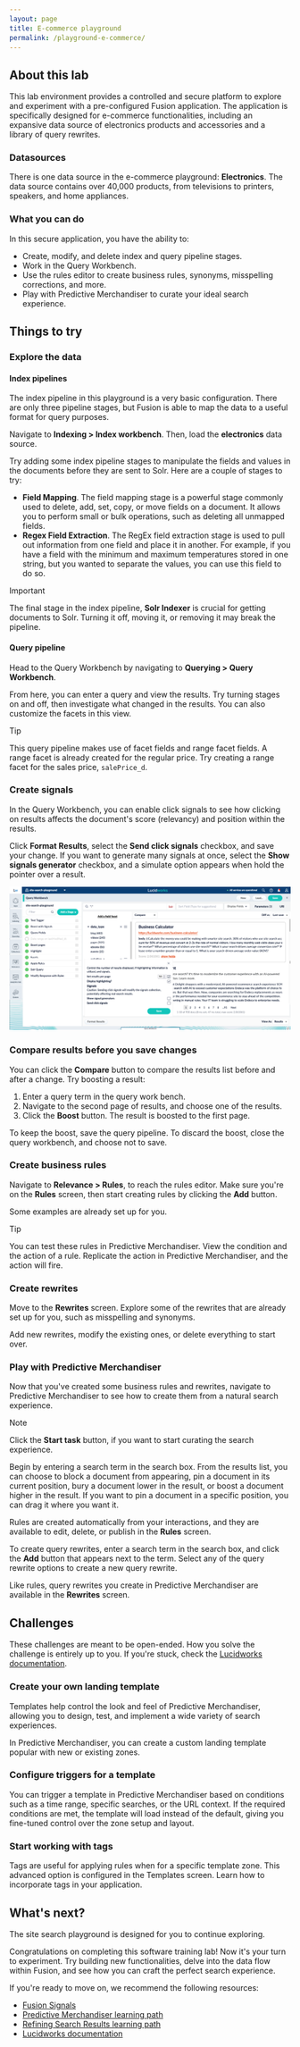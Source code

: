 ```yaml
---
layout: page
title: E-commerce playground
permalink: /playground-e-commerce/
---
```


<link rel="stylesheet" href="/lib/public/global-training.css">

## About this lab

This lab environment provides a controlled and secure platform to explore and experiment with a pre-configured Fusion application. The application is specifically designed for e-commerce functionalities, including an expansive data source of electronics products and accessories and a library of query rewrites. 


### Datasources

There is one data source in the e-commerce playground: **Electronics**. The data source contains over 40,000 products, from televisions to printers, speakers, and home appliances. 

### What you can do

In this secure application, you have the ability to:

* Create, modify, and delete index and query pipeline stages.
* Work in the Query Workbench. 
* Use the rules editor to create business rules, synonyms, misspelling corrections, and more. 
* Play with Predictive Merchandiser to curate your ideal search experience.

## Things to try

### Explore the data

#### Index pipelines

The index pipeline in this playground is a very basic configuration. There are only three pipeline stages, but Fusion is able to map the data to a useful format for query purposes.

Navigate to **Indexing > Index workbench**. Then, load the **electronics** data source. 

Try adding some index pipeline stages to manipulate the fields and values in the documents before they are sent to Solr. Here are a couple of stages to try:

* **Field Mapping**. The field mapping stage is a powerful stage commonly used to delete, add, set, copy, or move fields on a document. It allows you to perform small or bulk operations, such as deleting all unmapped fields.
* **Regex Field Extraction**. The RegEx field extraction stage is used to pull out information from one field and place it in another. For example, if you have a field with the minimum and maximum temperatures stored in one string, but you wanted to separate the values, you can use this field to do so. 
  
<!--
* **Document filtering and enrichment**.
  * **Exclude Documents**. This is different from preventing indexed documents from surfacing. Use the exclude documents to prevent documents from being indexed in the first place. 
-->

> [!IMPORTANT]  
> The final stage in the index pipeline, **Solr Indexer** is crucial for getting documents to Solr. Turning it off, moving it, or removing it may break the pipeline.


#### Query pipeline

Head to the Query Workbench by navigating to **Querying > Query Workbench**.

From here, you can enter a query and view the results. Try turning stages on and off, then investigate what changed in the results. You can also customize the facets in this view. 

> [!TIP]
> This query pipeline makes use of facet fields and range facet fields. A range facet is already created for the regular price. Try creating a range facet for the sales price, `salePrice_d`. 

### Create signals

In the Query Workbench, you can enable click signals to see how clicking on results affects the document's score (relevancy) and position within the results. 

Click **Format Results**, select the **Send click signals** checkbox, and save your change. If you want to generate many signals at once, select the **Show signals generator** checkbox, and a simulate option appears when hold the pointer over a result.

![Send click signals in Query Workbench](../../static/images/qwb-send-signals.png "Send click signals in Query Workbench")

### Compare results before you save changes

You can click the **Compare** button to compare the results list before and after a change. Try boosting a result:

1. Enter a query term in the query work bench.
1. Navigate to the second page of results, and choose one of the results. 
1. Click the **Boost** button. The result is boosted to the first page. 

To keep the boost, save the query pipeline. To discard the boost, close the query workbench, and choose not to save. 


### Create business rules

Navigate to **Relevance > Rules**, to reach the rules editor. Make sure you're on the **Rules** screen, then start creating rules by clicking the **Add** button. 

Some examples are already set up for you. 

> [!TIP]
> You can test these rules in Predictive Merchandiser. View the condition and the action of a rule. Replicate the action in Predictive Merchandiser, and the action will fire. 

### Create rewrites

Move to the **Rewrites** screen. Explore some of the rewrites that are already set up for you, such as misspelling and synonyms. 

Add new rewrites, modify the existing ones, or delete everything to start over.

### Play with Predictive Merchandiser

Now that you've created some business rules and rewrites, navigate to Predictive Merchandiser to see how to create them from a natural search experience. 

> [!NOTE]  
> Click the **Start task** button, if you want to start curating the search experience. 

Begin by entering a search term in the search box. From the results list, you can choose to block a document from appearing, pin a document in its current position, bury a document lower in the result, or boost a document higher in the result. If you want to pin a document in a specific position, you can drag it where you want it.

<!-- <div style="position: relative; padding-bottom: calc(51.78125% + 42px); height: 0;"><iframe src="https://app.supademo.com/embed/ft9Rms9EBaqQFnduqRt5P" allow="clipboard-write" frameborder="0" webkitallowfullscreen="true" mozallowfullscreen="true" allowfullscreen style="position: absolute; top: 0; left: 0; width: 100%; height: 100%;"></iframe></div> -->

Rules are created automatically from your interactions, and they are available to edit, delete, or publish in the **Rules** screen.

To create query rewrites, enter a search term in the search box, and click the **Add** button that appears next to the term. Select any of the query rewrite options to create a new query rewrite. 

<!-- <div style="position: relative; padding-bottom: calc(51.78125% + 42px); height: 0;"><iframe src="https://app.supademo.com/embed/V82C_bR_syCuDPuK48-PB" allow="clipboard-write" frameborder="0" webkitallowfullscreen="true" mozallowfullscreen="true" allowfullscreen style="position: absolute; top: 0; left: 0; width: 100%; height: 100%;"></iframe></div> -->

Like rules, query rewrites you create in Predictive Merchandiser are available in the **Rewrites** screen.

## Challenges

These challenges are meant to be open-ended. How you solve the challenge is entirely up to you. If you're stuck, check the [Lucidworks documentation](https://doc.lucidworks.com/). 

### Create your own landing template

Templates help control the look and feel of Predictive Merchandiser, allowing you to design, test, and implement a wide variety of search experiences.

In Predictive Merchandiser, you can create a custom landing template popular with new or existing zones. 

### Configure triggers for a template

You can trigger a template in Predictive Merchandiser based on conditions such as a time range, specific searches, or the URL context. If the required conditions are met, the template will load instead of the default, giving you fine-tuned control over the zone setup and layout. 

### Start working with tags

Tags are useful for applying rules when for a specific template zone. This advanced option is configured in the Templates screen. Learn how to incorporate tags in your application. 

## What's next?

The site search playground is designed for you to continue exploring. 

Congratulations on completing this software training lab! Now it's your turn to experiment. Try building new functionalities, delve into the data flow within Fusion, and see how you can craft the perfect search experience. 

If you're ready to move on, we recommend the following resources: 

* [Fusion Signals](https://academy.lucidworks.com/advanced-signals)
* [Predictive Merchandiser learning path](https://academy.lucidworks.com/path/predictive-merchandiser-learning-path)
* [Refining Search Results learning path](https://academy.lucidworks.com/path/refining-search-results)
* [Lucidworks documentation](https://doc.lucidworks.com/)